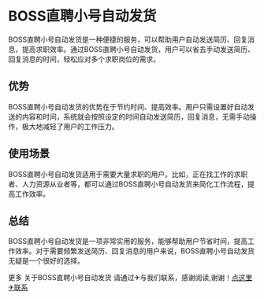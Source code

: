 # BOSS直聘小号自动发货

BOSS直聘小号自动发货是一种便捷的服务，可以帮助用户自动发送简历、回复消息，提高求职效率。通过BOSS直聘小号自动发货，用户可以省去手动发送简历、回复消息的时间，轻松应对多个求职岗位的需求。

## 优势

BOSS直聘小号自动发货的优势在于节约时间、提高效率。用户只需设置好自动发送的内容和时间，系统就会按照设定的时间自动发送简历，回复消息，无需手动操作，极大地减轻了用户的工作压力。

## 使用场景

BOSS直聘小号自动发货适用于需要大量求职的用户。比如，正在找工作的求职者、人力资源从业者等，都可以通过BOSS直聘小号自动发货来简化工作流程，提高工作效率。

## 总结

BOSS直聘小号自动发货是一项非常实用的服务，能够帮助用户节省时间，提高工作效率。对于需要频繁发送简历、回复消息的用户来说，BOSS直聘小号自动发货无疑是一个很好的选择。

更多 关于BOSS直聘小号自动发货 请通过✈与我们联系，感谢阅读,谢谢！[点这里✈联系](https://111.k02.cc)